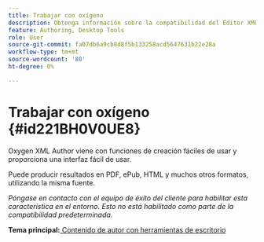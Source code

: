 ```yaml
---
title: Trabajar con oxígeno
description: Obtenga información sobre la compatibilidad del Editor XML de Oxygen con la creación y publicación de contenido en AEM Guides.
feature: Authoring, Desktop Tools
role: User
source-git-commit: fa07db6a9cb8d8f5b133258acd5647631b22e28a
workflow-type: tm+mt
source-wordcount: '80'
ht-degree: 0%

---
```


# Trabajar con oxígeno {#id221BH0V0UE8}

Oxygen XML Author viene con funciones de creación fáciles de usar y proporciona una interfaz fácil de usar.

Puede producir resultados en PDF, ePub, HTML y muchos otros formatos, utilizando la misma fuente.

*Póngase en contacto con el equipo de éxito del cliente para habilitar esta característica en el entorno. Esto no está habilitado como parte de la compatibilidad predeterminada.*

**Tema principal:**[ Contenido de autor con herramientas de escritorio](author-desktop-tools.md)
